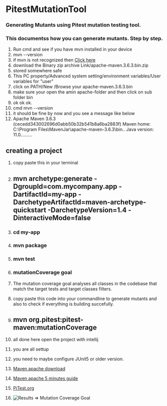 # PitestMutationTool

### Generating Mutants using Pitest mutation testing tool.
### This documentss how you can generate mutants. Step by step.
1. Run cmd and see if you have mvn installed in your device
2. mvn --version
1. if mvn is not recognized then [Click here ](https://maven.apache.org/download.cgi)
1. download the Binary zip archive Link/apache-maven.3.6.3.bin.zip
2. stored somewhere safe
3. This PC property/Advanced system setting/environment variables/User variables for "user"
7. click on PATH/New /Browse your apache-maven.3.6.3.bin
1. make sure your open the amin apache-folder and then click on sub folder bin
10. ok ok ok.
11. cmd mvn --version 
12. it should be fine by now and you see a message like below
13. Apache Maven 3.6.3 (cecedd343002696d0abb50b32b541b8a6ba2883f)
Maven home: C:\Program Files\MavenJar\apache-maven-3.6.3\bin\..
Java version: 11.0.........

## creating a project
1. copy paste this in your terminal
1. ## mvn archetype:generate -DgroupId=com.mycompany.app -DartifactId=my-app -DarchetypeArtifactId=maven-archetype-quickstart -DarchetypeVersion=1.4 -DinteractiveMode=false
2. ### cd my-app
3. ### mvn package
4. ### mvn test
5. ### mutationCoverage goal
  1. The mutation coverage goal analyses all classes in the codebase that match the target tests and target classes filters.
6. copy paste this code into your commandline to generate mutants and also to check if everything is building succefully.
7. ## mvn org.pitest:pitest-maven:mutationCoverage
8. all done here open the project with intellij
9. you are all settup 
10. you need to maybe configure JUnit5 or older version.

11. [Maven apache download](https://maven.apache.org/download.cgi​)
12. [Maven apache 5 minutes guide](https://maven.apache.org/guides/getti...​)
13. [PiTest.org](https://pitest.org/quickstart/maven/)
14. ![Results => Mutation Coverage Goal](/MutationCoverageGoalResults/)
